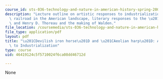 ```yaml
---
course_id: sts-036-technology-and-nature-in-american-history-spring-2008
description: "Lecture outline on artistic responses to industrialization, seeing the\
  \ railroad in the American landscape, literary responses to the \u201CAge of Machinery,\u201D\
  \ and Henry D. Thoreau and the making of Walden."
file_location: /coursemedia/sts-036-technology-and-nature-in-american-history-spring-2008/46419124c5f5710024f6ca08dd46712d_wk5_outline.pdf
file_type: application/pdf
layout: pdf
title: "\u201CDevilish iron horse\u201D and \u201CAeolian harp\u201D: Artistic Responses\
  \ to Industrialization"
type: course
uid: 46419124c5f5710024f6ca08dd46712d

---
```

None